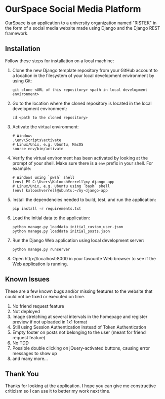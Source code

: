 # OurSpace Social Media Platform

OurSpace is an application to a university organization named "RISTEK" in the form of a social media website made using Django and the Django REST framework.

## Installation

Follow these steps for installation on a local machine:


1. Clone the new Django template repository from your GitHub account to a
   location in the filesystem of your local development environment by using
   Git:

   ```shell
   git clone <URL of this repository> <path in local development environment>
   ```

2. Go to the location where the cloned repository is located in the local
   development environment:

   ```shell
   cd <path to the cloned repository>
   ```


3. Activate the virtual environment:

   ```shell
   # Windows
   .\env\Scripts\activate
   # Linux/Unix, e.g. Ubuntu, MacOS
   source env/bin/activate
   ```

4. Verify the virtual environment has been activated by looking at the prompt
   of your shell. Make sure there is a `env` prefix in your shell. For example:

   ```shell
   # Windows using `pwsh` shell
   (env) PS C:\Users\KalooshVerrell\my-django-app
   # Linux/Unix, e.g. Ubuntu using `bash` shell
   (env) kalooshverrell@ubuntu:~/my-django-app
   ```

5. Install the dependencies needed to build, test, and run the application:

   ```shell
   pip install -r requirements.txt
   ```

6. Load the initial data to the application:
    ```shell
    python manage.py loaddata initial_custom_user.json
    python manage.py loaddata initial_posts.json
    ```

7. Run the Django Web application using local development server:

   ```shell
   python manage.py runserver
   ```

8. Open http://localhost:8000 in your favourite Web browser to see if the Web
   application is running.


## Known Issues

These are a few known bugs and/or missing features to the website that could not
be fixed or executed on time.

1. No friend request feature
2. Not deployed
3. Image stretching at several intervals in the homepage and register preview if not uploaded in 1x1 format
4. Still using Session Authentication instead of Token Authentication
5. Empty footer on posts not belonging to the user (meant for friend request feature)
6. No TDD
7. Possible double clicking on jQuery-activated buttons, causing error messages to show up
8. and many more...

## Thank You

Thanks for looking at the application. I hope you can give me constructive criticism so I can use it to better my work next time.